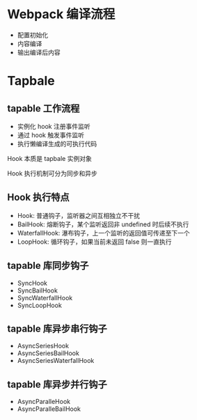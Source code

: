 # Webpack 编译流程

- 配置初始化
- 内容编译
- 输出编译后内容

# Tapbale

## tapable 工作流程

- 实例化 hook 注册事件监听
- 通过 hook 触发事件监听
- 执行懒编译生成的可执行代码

Hook 本质是 tapbale 实例对象

Hook 执行机制可分为同步和异步

## Hook 执行特点
- Hook: 普通钩子，监听器之间互相独立不干扰
- BailHook: 熔断钩子，某个监听返回非 undefined 时后续不执行
- WaterfallHook: 瀑布钩子，上一个监听的返回值可传递至下一个
- LoopHook: 循环钩子，如果当前未返回 false 则一直执行

## tapable 库同步钩子
- SyncHook
- SyncBailHook
- SyncWaterfallHook
- SyncLoopHook

## tapable 库异步串行钩子
- AsyncSeriesHook
- AsyncSeriesBailHook
- AsyncSeriesWaterfallHook

## tapable 库异步并行钩子
- AsyncParalleHook
- AsyncParalleBailHook